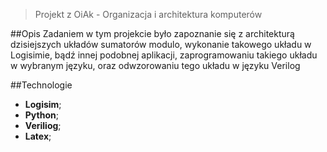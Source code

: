 > Projekt z OiAk - Organizacja i architektura komputerów

##Opis
Zadaniem w tym projekcie było zapoznanie się z architekturą dzisiejszych układów sumatorów modulo,
wykonanie takowego układu w Logisimie, bądź innej podobnej aplikacji, zaprogramowaniu takiego układu
w wybranym języku, oraz odwzorowaniu tego układu w języku Verilog

##Technologie

- **Logisim**;
- **Python**;
- **Veriliog**;
- **Latex**;

